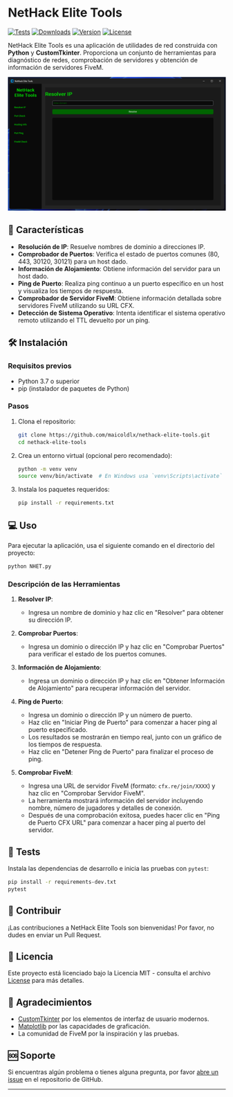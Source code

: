 # NetHack Elite Tools

[![Tests](https://img.shields.io/badge/tests-passing-brightgreen)](https://github.com/maicoldlx/nethack-elite-tools/actions)
[![Downloads](https://img.shields.io/badge/downloads-203M-blue)](https://github.com/maicoldlx/nethack-elite-tools/releases)
[![Version](https://img.shields.io/badge/version-v9.20.0-blue)](https://github.com/maicoldlx/nethack-elite-tools/releases/latest)
[![License](https://img.shields.io/badge/license-MIT-green)](License)

NetHack Elite Tools es una aplicación de utilidades de red construida con **Python** y **CustomTkinter**. Proporciona un conjunto de herramientas para diagnóstico de redes, comprobación de servidores y obtención de información de servidores FiveM.

![Captura de pantalla de NetHack Elite Tools](screen.png)

## 🚀 Características

- **Resolución de IP**: Resuelve nombres de dominio a direcciones IP.
- **Comprobador de Puertos**: Verifica el estado de puertos comunes (80, 443, 30120, 30121) para un host dado.
- **Información de Alojamiento**: Obtiene información del servidor para un host dado.
- **Ping de Puerto**: Realiza ping continuo a un puerto específico en un host y visualiza los tiempos de respuesta.
- **Comprobador de Servidor FiveM**: Obtiene información detallada sobre servidores FiveM utilizando su URL CFX.
- **Detección de Sistema Operativo**: Intenta identificar el sistema operativo remoto utilizando el TTL devuelto por un ping.

## 🛠️ Instalación

### Requisitos previos

- Python 3.7 o superior
- pip (instalador de paquetes de Python)

### Pasos

1. Clona el repositorio:
   ```bash
   git clone https://github.com/maicoldlx/nethack-elite-tools.git
   cd nethack-elite-tools
   ```

2. Crea un entorno virtual (opcional pero recomendado):
   ```bash
   python -m venv venv
   source venv/bin/activate  # En Windows usa `venv\Scripts\activate`
   ```

3. Instala los paquetes requeridos:
   ```bash
   pip install -r requirements.txt
   ```

## 💻 Uso

Para ejecutar la aplicación, usa el siguiente comando en el directorio del proyecto:

```bash
python NHET.py
```

### Descripción de las Herramientas

1. **Resolver IP**: 
   - Ingresa un nombre de dominio y haz clic en "Resolver" para obtener su dirección IP.

2. **Comprobar Puertos**:
   - Ingresa un dominio o dirección IP y haz clic en "Comprobar Puertos" para verificar el estado de los puertos comunes.

3. **Información de Alojamiento**:
   - Ingresa un dominio o dirección IP y haz clic en "Obtener Información de Alojamiento" para recuperar información del servidor.

4. **Ping de Puerto**:
   - Ingresa un dominio o dirección IP y un número de puerto.
   - Haz clic en "Iniciar Ping de Puerto" para comenzar a hacer ping al puerto especificado.
   - Los resultados se mostrarán en tiempo real, junto con un gráfico de los tiempos de respuesta.
   - Haz clic en "Detener Ping de Puerto" para finalizar el proceso de ping.

5. **Comprobar FiveM**:
   - Ingresa una URL de servidor FiveM (formato: `cfx.re/join/XXXX`) y haz clic en "Comprobar Servidor FiveM".
   - La herramienta mostrará información del servidor incluyendo nombre, número de jugadores y detalles de conexión.
   - Después de una comprobación exitosa, puedes hacer clic en "Ping de Puerto CFX URL" para comenzar a hacer ping al puerto del servidor.

## 🧪 Tests

Instala las dependencias de desarrollo e inicia las pruebas con `pytest`:

```bash
pip install -r requirements-dev.txt
pytest
```

## 🤝 Contribuir

¡Las contribuciones a NetHack Elite Tools son bienvenidas! Por favor, no dudes en enviar un Pull Request.

## 📄 Licencia

Este proyecto está licenciado bajo la Licencia MIT - consulta el archivo [License](License) para más detalles.

## 🙏 Agradecimientos

- [CustomTkinter](https://github.com/TomSchimansky/CustomTkinter) por los elementos de interfaz de usuario modernos.
- [Matplotlib](https://matplotlib.org/) por las capacidades de graficación.
- La comunidad de FiveM por la inspiración y las pruebas.

## 🆘 Soporte

Si encuentras algún problema o tienes alguna pregunta, por favor [abre un issue](https://github.com/maicoldlx/nethack-elite-tools/issues) en el repositorio de GitHub.

---
